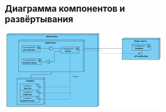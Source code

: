 # Диаграмма компонентов и развёртывания  

![Диаграмма компонентов и развёртывания](https://github.com/dimin7226/fixmycar-mobile/blob/main/docs/Diagrams/Images/DeploymentDiagram.png)